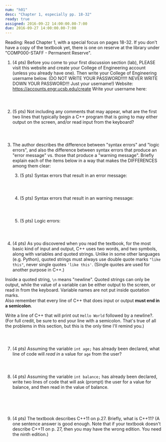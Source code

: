 ```yaml
---
num: "h01"
desc: "Chapter 1, especially pp. 18-32"
ready: true
assigned: 2016-09-22 14:00:00.00-7:00
due: 2016-09-27 14:00:00.00-7:00
---
```

Reading: Read Chapter 1, with a special focus on pages 18-32.    If you don't have a copy of the textbook yet, there is one on reserve at the library under "COMP000-STAFF - Permanent Reserve".

1.	(4 pts) Before you come to your first discussion section (lab), PLEASE visit this website and create your College of Engineering account (unless you already have one).  Then write your College of Engineering username below. (DO NOT WRITE YOUR PASSWORD!!!!!  NEVER WRITE DOWN YOUR PASSWORD!!! Just your username!)
Website: <https://accounts.engr.ucsb.edu/create>
Write your username here:
	<div style="margin-bottom:4em"></div>

2.	(5 pts) Not including any comments that may appear, what are the first two lines that typically begin a C++ program that is going to may either output on the screen, and/or read input from the keyboard?
	<div style="margin-bottom:4em"></div>

3.	The author describes the difference between "syntax errors" and "logic errors", and also the difference between syntax errors that produce an "error message" vs. those that produce a "warning message".    Briefly explain each of the items below in a way that makes the DIFFERENCES among them clear:

	3. (5 pts) Syntax errors that result in an error message:
		<div style="margin-bottom:4em"></div>
	4. (5 pts) Syntax errors that result in an warning message:
		<div style="margin-bottom:4em"></div>
	5. (5 pts) Logic errors:
		<div style="margin-bottom:4em"></div>
		<div class="pagebreak"></div>

4.	(4 pts) As you discovered when you read the textbook, for the most basic kind of input and output, C++ uses two words, and two symbols, along with variables and quoted strings. Unlike in some other languages (e.g. Python), quoted strings must always use double quote marks `"like this"`, never single quotes `'like this'`.    (Single quotes are used for another purpose in C++.)     
	<div style="margin-bottom:1em"></div>
Inside a quoted string, `\n` means "newline".   Quoted strings can only be output, while the value of a variable can be either output to the screen, or read in from the keyboard.  Variable names are not put inside quotation marks.  
Also remember that every line of C++ that does input or output <b>must end in a semicolon</b>.
	<div style="margin-bottom:1em"></div>
Write a line of C++ that will print out `Hello World` followed by a newline?. 
(For full credit, be sure to end your line with a semicolon. That's true of all the problems in this section, but this is the only time I'll remind you.)
	<div style="margin-bottom:4em"></div>

7.	(4 pts) Assuming the variable `int age;` has already been declared, what line of code will <em>read in</em> a value for `age` from the user?
	<div style="margin-bottom:4em"></div>

8.	(4 pts) Assuming the variable `int balance;` has already been declared, write two lines of code that will ask (prompt) the user for a value for balance, and then read in the value of balance.
	<div style="margin-bottom:6em"></div>

9.	(4 pts) The textbook describes C++11 on p.27.  Briefly, what is C++11? (A one sentence answer is good enough.  Note that if your textbook doesn't describe C++11 on p. 27, then you may have the wrong edition.  You need the ninth edition.)
	<div style="margin-bottom:4em"></div>

